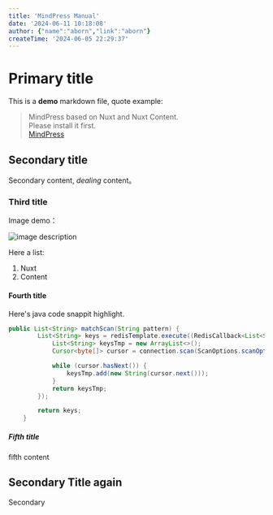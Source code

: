 ```yaml
---
title: 'MindPress Manual'
date: '2024-06-11 10:18:08'
author: {"name":"aborn","link":"aborn"}
createTime: '2024-06-05 22:29:37'
---
```


<!-- Content of the page -->
# Primary title
This is a **demo** markdown file, quote example:

>MindPress based on Nuxt and Nuxt Content.  
>Please install it first.  
>[MindPress](https://github.com/aborn/mindpress "MindPress")

## Secondary title
Secondary content, *dealing* content。

### Third title 
Image demo：

![image description](https://img-blog.csdnimg.cn/2683990278cf4ee0803d372bb0c622a2.png?x-oss-process=image/watermark,type_d3F5LXplbmhlaQ,shadow_50,text_Q1NETiBA6b2Q5qC8SW5zaWdodA==,size_20,color_FFFFFF,t_70,g_se,x_16)

Here a list:
1. Nuxt
2. Content

#### Fourth title
Here's java code snappit highlight.

```java
public List<String> matchScan(String pattern) {
        List<String> keys = redisTemplate.execute((RedisCallback<List<String>>) connection -> {
            List<String> keysTmp = new ArrayList<>();
            Cursor<byte[]> cursor = connection.scan(ScanOptions.scanOptions().match(pattern).count(10000).build());

            while (cursor.hasNext()) {
                keysTmp.add(new String(cursor.next()));
            }
            return keysTmp;
        });

        return keys;
    }
```

##### Fifth title 
fifth content

## Secondary Title again
Secondary


